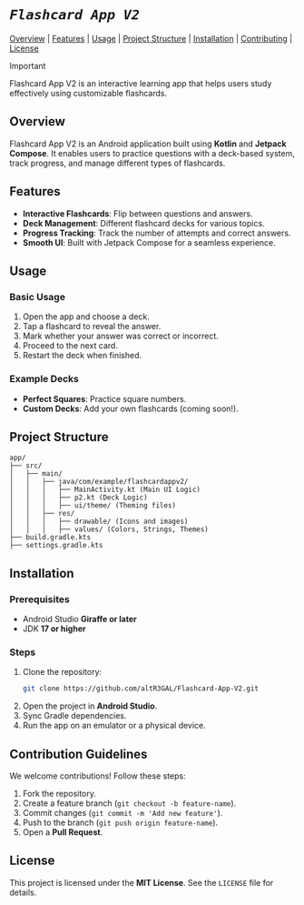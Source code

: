 # ***`Flashcard App V2`***

[Overview](#overview) | [Features](#features) | [Usage](#usage) | [Project Structure](#project-structure) | [Installation](#installation) | [Contributing](#contribution-guidelines) | [License](#license)

> [!IMPORTANT]
> Flashcard App V2 is an interactive learning app that helps users study effectively using customizable flashcards.

## Overview

Flashcard App V2 is an Android application built using **Kotlin** and **Jetpack Compose**. It enables users to practice questions with a deck-based system, track progress, and manage different types of flashcards.

## Features

- **Interactive Flashcards**: Flip between questions and answers.
- **Deck Management**: Different flashcard decks for various topics.
- **Progress Tracking**: Track the number of attempts and correct answers.
- **Smooth UI**: Built with Jetpack Compose for a seamless experience.

## Usage

### Basic Usage

1. Open the app and choose a deck.
2. Tap a flashcard to reveal the answer.
3. Mark whether your answer was correct or incorrect.
4. Proceed to the next card.
5. Restart the deck when finished.

### Example Decks

- **Perfect Squares**: Practice square numbers.
- **Custom Decks**: Add your own flashcards (coming soon!).

## Project Structure

```plaintext
app/
├── src/
│   ├── main/
│   │   ├── java/com/example/flashcardappv2/
│   │   │   ├── MainActivity.kt (Main UI Logic)
│   │   │   ├── p2.kt (Deck Logic)
│   │   │   ├── ui/theme/ (Theming files)
│   │   ├── res/
│   │   │   ├── drawable/ (Icons and images)
│   │   │   ├── values/ (Colors, Strings, Themes)
├── build.gradle.kts
├── settings.gradle.kts
```

## Installation

### Prerequisites

- Android Studio **Giraffe or later**
- JDK **17 or higher**

### Steps

1. Clone the repository:
   ```sh
   git clone https://github.com/altR3GAL/Flashcard-App-V2.git
   ```
2. Open the project in **Android Studio**.
3. Sync Gradle dependencies.
4. Run the app on an emulator or a physical device.

## Contribution Guidelines

We welcome contributions! Follow these steps:

1. Fork the repository.
2. Create a feature branch (`git checkout -b feature-name`).
3. Commit changes (`git commit -m 'Add new feature'`).
4. Push to the branch (`git push origin feature-name`).
5. Open a **Pull Request**.

## License

This project is licensed under the **MIT License**. See the `LICENSE` file for details.

